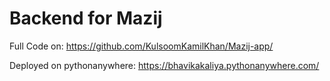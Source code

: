﻿# Backend for Mazij
 Full Code on: https://github.com/KulsoomKamilKhan/Mazij-app/
 
 Deployed on pythonanywhere: https://bhavikakaliya.pythonanywhere.com/
